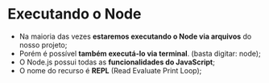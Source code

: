 # **Executando o Node**



* Na maioria das vezes **estaremos executando o Node via arquivos** do nosso projeto;
* Porém é possível **também executá-lo via terminal**. (basta digitar: node);
* O Node.js possui todas as **funcionalidades do JavaScript**;
* O nome do recurso é **REPL** (Read Evaluate Print Loop);
